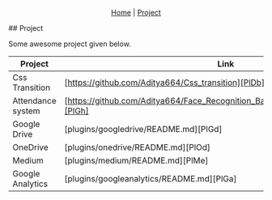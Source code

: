 <div align="center">

[Home](http://aditya-deshmukh.me/Markdown-Portfolio/PROJECTS.md"Home") | [Project](http://aditya-deshmukh.me/Markdown-Portfolio/"Project")

</div>
## Project

Some awesome project given below.

| Project | Link |
| ------ | ------ |
| Css Transition | [https://github.com/Aditya664/Css_transition][PlDb] |
| Attendance system | [https://github.com/Aditya664/Face_Recognition_Based_Attendance_using_Opencv][PlGh] |
| Google Drive | [plugins/googledrive/README.md][PlGd] |
| OneDrive | [plugins/onedrive/README.md][PlOd] |
| Medium | [plugins/medium/README.md][PlMe] |
| Google Analytics | [plugins/googleanalytics/README.md][PlGa] |
